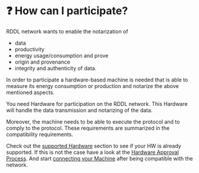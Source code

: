 # ❓ How can I participate?

RDDL network wants to enable the notarization of

* data
* productivity
* energy usage/consumption and prove
* origin and provenance
* integrity and authenticity of data.

In order to participate a hardware-based machine is needed that is able to measure its energy consumption or production and notarize the above mentioned aspects.

You need Hardware for participation on the RDDL network. This Hardware will handle the data transmission and notarizing of the data.&#x20;

Moreover, the machine needs to be able to execute the protocol and to comply to the protocol. These requirements are summarized in the compatibility requirements.

Check out the [supported Hardware](getting-connected/rddl-compatible-devices/) section to see if your HW is already supported. If this is not the case have a look at the [Hardware Approval Process](rddl-network-hw-approval-process.md). And start [connecting your Machine](getting-connected/onboarding-machines-to-the-rddl-network/) after being compatible with the network.

